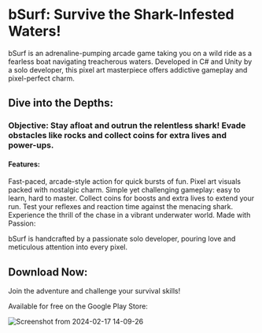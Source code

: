 # bSurf: Survive the Shark-Infested Waters!
bSurf is an adrenaline-pumping arcade game taking you on a wild ride as a fearless boat navigating treacherous waters. Developed in C# and Unity by a solo developer, this pixel art masterpiece offers addictive gameplay and pixel-perfect charm.

## Dive into the Depths:

### Objective: Stay afloat and outrun the relentless shark! Evade obstacles like rocks and collect coins for extra lives and power-ups.
#### Features:
Fast-paced, arcade-style action for quick bursts of fun.
Pixel art visuals packed with nostalgic charm.
Simple yet challenging gameplay: easy to learn, hard to master.
Collect coins for boosts and extra lives to extend your run.
Test your reflexes and reaction time against the menacing shark.
Experience the thrill of the chase in a vibrant underwater world.
Made with Passion:

bSurf is handcrafted by a passionate solo developer, pouring love and meticulous attention into every pixel.

## Download Now:

Join the adventure and challenge your survival skills! 

Available for free on the Google Play Store:

![Screenshot from 2024-02-17 14-09-26](https://github.com/omiguelgomes/bSurf/assets/47975307/d225a428-aa97-492a-b66f-19f26335b524)
